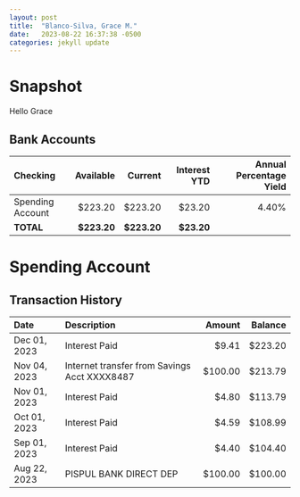 ```yaml
---
layout: post
title:  "Blanco-Silva, Grace M."
date:   2023-08-22 16:37:38 -0500
categories: jekyll update
---
```


# Snapshot

Hello Grace

## Bank Accounts

| Checking         | Available    | Current     | Interest YTD | Annual Percentage Yield |
| :-------         | --------:    | ------:     | -----------: | ----------------------: |
| Spending Account |      $223.20 |     $223.20 |       $23.20 |                   4.40% |
| **TOTAL**        |  **$223.20** | **$223.20** |   **$23.20** |                         |


# Spending Account

## Transaction History

| Date         | Description                                  | Amount  | Balance |
| :---         | :--------------------                        | ------: | ------: |
| Dec 01, 2023 |                                Interest Paid |   $9.41 | $223.20 |
| Nov 04, 2023 | Internet transfer from Savings Acct XXXX8487 | $100.00 | $213.79 |
| Nov 01, 2023 |                                Interest Paid |   $4.80 | $113.79 |
| Oct 01, 2023 |                                Interest Paid |   $4.59 | $108.99 |
| Sep 01, 2023 |                                Interest Paid |   $4.40 | $104.40 |
| Aug 22, 2023 |                       PISPUL BANK DIRECT DEP | $100.00 | $100.00 |

